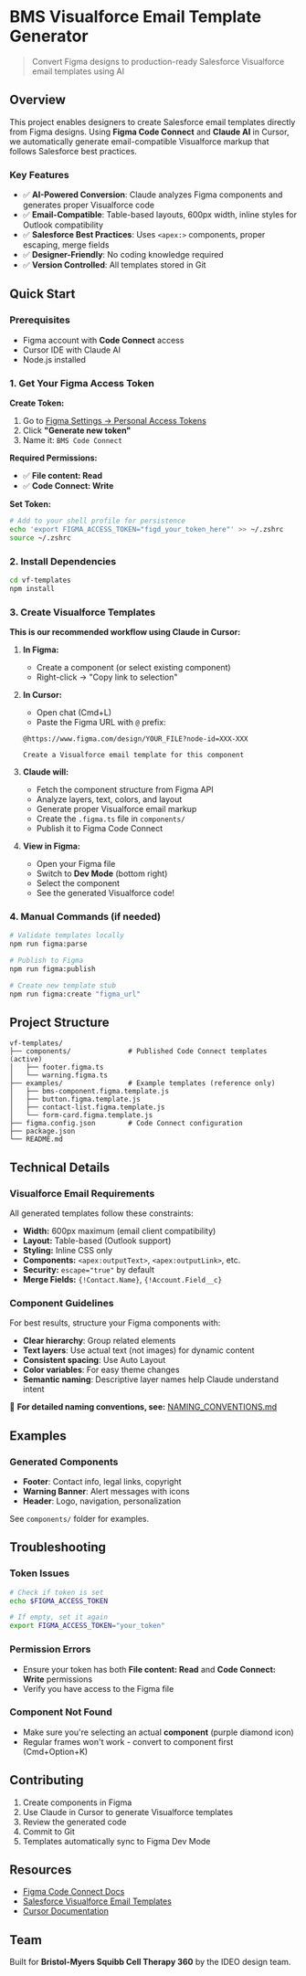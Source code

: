 # BMS Visualforce Email Template Generator

> Convert Figma designs to production-ready Salesforce Visualforce email templates using AI

## Overview

This project enables designers to create Salesforce email templates directly from Figma designs. Using **Figma Code Connect** and **Claude AI** in Cursor, we automatically generate email-compatible Visualforce markup that follows Salesforce best practices.

### Key Features

- ✅ **AI-Powered Conversion**: Claude analyzes Figma components and generates proper Visualforce code
- ✅ **Email-Compatible**: Table-based layouts, 600px width, inline styles for Outlook compatibility
- ✅ **Salesforce Best Practices**: Uses `<apex:>` components, proper escaping, merge fields
- ✅ **Designer-Friendly**: No coding knowledge required
- ✅ **Version Controlled**: All templates stored in Git

## Quick Start

### Prerequisites

- Figma account with **Code Connect** access
- Cursor IDE with Claude AI
- Node.js installed

### 1. Get Your Figma Access Token

**Create Token:**
1. Go to [Figma Settings → Personal Access Tokens](https://www.figma.com/developers/api#access-tokens)
2. Click **"Generate new token"**
3. Name it: `BMS Code Connect`

**Required Permissions:**
- ✅ **File content: Read**
- ✅ **Code Connect: Write**

**Set Token:**
```bash
# Add to your shell profile for persistence
echo 'export FIGMA_ACCESS_TOKEN="figd_your_token_here"' >> ~/.zshrc
source ~/.zshrc
```

### 2. Install Dependencies

```bash
cd vf-templates
npm install
```

### 3. Create Visualforce Templates

**This is our recommended workflow using Claude in Cursor:**

1. **In Figma:** 
   - Create a component (or select existing component)
   - Right-click → "Copy link to selection"

2. **In Cursor:** 
   - Open chat (Cmd+L)
   - Paste the Figma URL with `@` prefix:
   ```
   @https://www.figma.com/design/YOUR_FILE?node-id=XXX-XXX
   
   Create a Visualforce email template for this component
   ```

3. **Claude will:**
   - Fetch the component structure from Figma API
   - Analyze layers, text, colors, and layout
   - Generate proper Visualforce email markup
   - Create the `.figma.ts` file in `components/`
   - Publish it to Figma Code Connect

4. **View in Figma:**
   - Open your Figma file
   - Switch to **Dev Mode** (bottom right)
   - Select the component
   - See the generated Visualforce code!

### 4. Manual Commands (if needed)

```bash
# Validate templates locally
npm run figma:parse

# Publish to Figma
npm run figma:publish

# Create new template stub
npm run figma:create "figma_url"
```

## Project Structure

```
vf-templates/
├── components/              # Published Code Connect templates (active)
│   ├── footer.figma.ts
│   └── warning.figma.ts
├── examples/                # Example templates (reference only)
│   ├── bms-component.figma.template.js
│   ├── button.figma.template.js
│   ├── contact-list.figma.template.js
│   └── form-card.figma.template.js
├── figma.config.json        # Code Connect configuration
├── package.json
└── README.md
```

## Technical Details

### Visualforce Email Requirements

All generated templates follow these constraints:

- **Width:** 600px maximum (email client compatibility)
- **Layout:** Table-based (Outlook support)
- **Styling:** Inline CSS only
- **Components:** `<apex:outputText>`, `<apex:outputLink>`, etc.
- **Security:** `escape="true"` by default
- **Merge Fields:** `{!Contact.Name}`, `{!Account.Field__c}`

### Component Guidelines

For best results, structure your Figma components with:

- **Clear hierarchy**: Group related elements
- **Text layers**: Use actual text (not images) for dynamic content
- **Consistent spacing**: Use Auto Layout
- **Color variables**: For easy theme changes
- **Semantic naming**: Descriptive layer names help Claude understand intent

📖 **For detailed naming conventions, see:** [NAMING_CONVENTIONS.md](./NAMING_CONVENTIONS.md)

## Examples

### Generated Components

- **Footer**: Contact info, legal links, copyright
- **Warning Banner**: Alert messages with icons
- **Header**: Logo, navigation, personalization

See `components/` folder for examples.

## Troubleshooting

### Token Issues
```bash
# Check if token is set
echo $FIGMA_ACCESS_TOKEN

# If empty, set it again
export FIGMA_ACCESS_TOKEN="your_token"
```

### Permission Errors
- Ensure your token has both **File content: Read** and **Code Connect: Write** permissions
- Verify you have access to the Figma file

### Component Not Found
- Make sure you're selecting an actual **component** (purple diamond icon)
- Regular frames won't work - convert to component first (Cmd+Option+K)

## Contributing

1. Create components in Figma
2. Use Claude in Cursor to generate Visualforce templates
3. Review the generated code
4. Commit to Git
5. Templates automatically sync to Figma Dev Mode

## Resources

- [Figma Code Connect Docs](https://www.figma.com/developers/code-connect)
- [Salesforce Visualforce Email Templates](https://developer.salesforce.com/docs/atlas.en-us.pages.meta/pages/pages_email_templates.htm)
- [Cursor Documentation](https://cursor.sh/docs)

## Team

Built for **Bristol-Myers Squibb Cell Therapy 360** by the IDEO design team.
